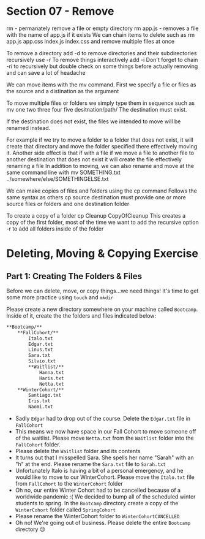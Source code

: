 # Section 07 - Remove
rm - permanately remove a file or empty directory
rm app.js - removes a file with the name of app.js if it exists
We can chain items to delete such as rm app.js app.css index.js index.css and remove multiple files at once

To remove a directory add -d
to remove directories and their subdirectories recursively use -r
To remove things interactively add -i
Don't forget to chain -ri to recursively but double check on some things before actually removing and can save a lot of headache

We can move items with the mv command. First we specify a file or files as the source and a distination as the argument

To move multiple files or folders we simply type them in sequence such as mv one two three four five desitnation/path/
The destination must exist.

If the destination does not exist, the files we intended to move will be renamed instead.

For example if we try to move a folder to a folder that does not exist, it will create that directory and move the folder specified there effectively moving it.
Another side effect is that if with a file if we move a file to another file to another destination that does not exist it will create the file effectively renaming a file
In addition to moving, we can also rename and move at the same command line with mv SOMETHING.txt ../somewhere/else/SOMETHINGELSE.txt

We can make copies of files and folders using the cp command
Follows the same syntax as others cp source destination must provide one or more source files or folders and one destination folder

To create a copy of a folder cp Cleanup CopyOfCleanup
This creates a copy of the first folder, most of the time we want to add the recursive option -r to add all folders inside of the folder

# Deleting, Moving & Copying Exercise

## Part 1: Creating The Folders & Files

Before we can delete, move, or copy things...we need things! It's time to get some more practice using `touch` and `mkdir`

Please create a new directory somewhere on your machine called `Bootcamp`.  Inside of it, create the the folders and files indicated below:

```bash
**Bootcamp/**
	**FallCohort/**
		Italo.txt
		Edgar.txt
		Linus.txt
		Sara.txt 
		Silvio.txt
		**Waitlist/**
			Hanna.txt
			Haris.txt
			Netta.txt
	**WinterCohort/**
		Santiago.txt
		Iris.txt
		Naomi.txt
```

- Sadly `Edgar` had to drop out of the course.  Delete the `Edgar.txt` file in `FallCohort`
- This means we now have space in our Fall Cohort to move someone off of the waitlist.  Please move `Netta.txt` from the `Waitlist` folder into the `FallCohort` folder.
- Please delete the `Waitlist` folder and its contents
- It turns out that I misspelled Sara.  She spells her name "Sarah" with an "h" at the end.  Please rename the `Sara.txt` file to `Sarah.txt`
- Unfortunately Italo is having a bit of a personal emergency, and he would like to move to our WinterCohort.  Please move the `Italo.txt` file from `FallCohort` to the `WinterCohort` folder
- Oh no, our entire Winter Cohort had to be cancelled because of a worldwide pandemic :(   We decided to bump all of the scheduled winter students to spring. In the `Bootcamp` directory create a copy of the `WinterCohort` folder called `SpringCohort`
- Please rename the WinterCohort folder to `WinterCohortCANCELLED`
- Oh no! We're going out of business. Please delete the entire `Bootcamp` directory 😢
